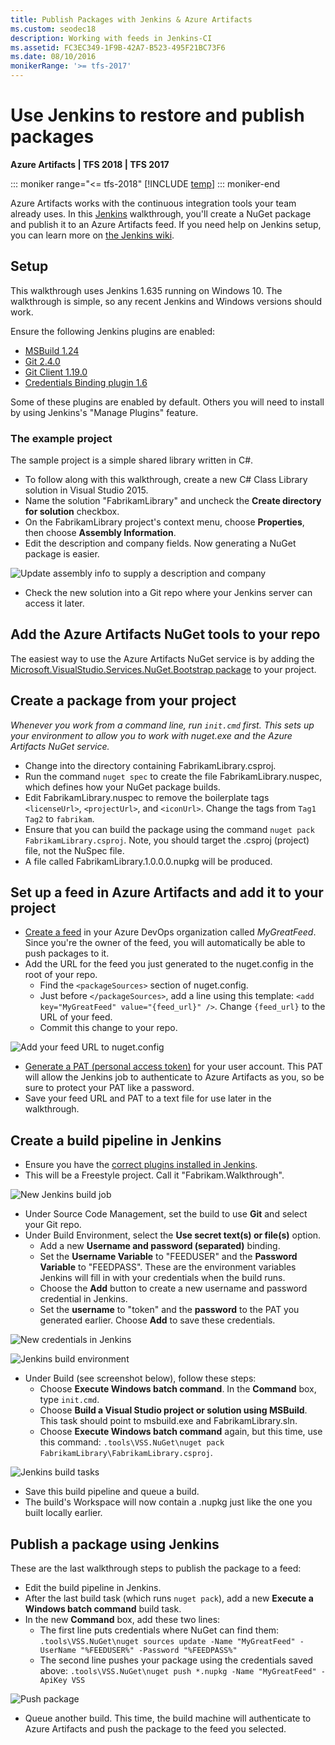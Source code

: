 ```yaml
---
title: Publish Packages with Jenkins & Azure Artifacts
ms.custom: seodec18
description: Working with feeds in Jenkins-CI
ms.assetid: FC3EC349-1F9B-42A7-B523-495F21BC73F6
ms.date: 08/10/2016
monikerRange: '>= tfs-2017'
---
```


# Use Jenkins to restore and publish packages

**Azure Artifacts | TFS 2018 | TFS 2017**

::: moniker range="<= tfs-2018"
[!INCLUDE [temp](../includes/concept-rename-note.md)]
::: moniker-end

Azure Artifacts works with the continuous integration tools your team already uses.
In this [Jenkins](https://jenkins-ci.org/) walkthrough, you'll create a NuGet package and publish it to an Azure Artifacts feed.
If you need help on Jenkins setup, you can learn more on [the Jenkins wiki](https://www.jenkins.io/doc/book/using/).

<a name="setup"></a>
## Setup

This walkthrough uses Jenkins 1.635 running on Windows 10.
The walkthrough is simple, so any recent Jenkins and Windows versions should work.

Ensure the following Jenkins plugins are enabled:
* [MSBuild 1.24](https://plugins.jenkins.io/msbuild/)
* [Git 2.4.0](https://plugins.jenkins.io/git/)
* [Git Client 1.19.0](https://plugins.jenkins.io/git-client/)
* [Credentials Binding plugin 1.6](https://plugins.jenkins.io/credentials-binding/)

Some of these plugins are enabled by default.
Others you will need to install by using Jenkins's "Manage Plugins" feature.

### The example project

The sample project is a simple shared library written in C#.
* To follow along with this walkthrough, create a new C# Class Library solution in Visual Studio 2015.
* Name the solution "FabrikamLibrary" and uncheck the **Create directory for solution** checkbox.
* On the FabrikamLibrary project's context menu, choose **Properties**, then choose **Assembly Information**.
* Edit the description and company fields. Now generating a NuGet package is easier.

![Update assembly info to supply a description and company](media/assembly_info.png)
* Check the new solution into a Git repo where your Jenkins server can access it later.


## Add the Azure Artifacts NuGet tools to your repo

The easiest way to use the Azure Artifacts NuGet service is by adding the [Microsoft.VisualStudio.Services.NuGet.Bootstrap package](https://www.nuget.org/packages?q=Microsoft.VisualStudio.Services.NuGet.Bootstrap) to your project.

## Create a package from your project

*Whenever you work from a command line, run `init.cmd` first. This sets up your environment to allow you to work with nuget.exe and the Azure Artifacts NuGet service.*

* Change into the directory containing FabrikamLibrary.csproj.
* Run the command `nuget spec` to create the file FabrikamLibrary.nuspec, which defines how your NuGet package builds.
* Edit FabrikamLibrary.nuspec to remove the boilerplate tags `<licenseUrl>`, `<projectUrl>`, and `<iconUrl>`. Change the tags from `Tag1 Tag2` to `fabrikam`.
* Ensure that you can build the package using the command `nuget pack FabrikamLibrary.csproj`. Note, you should target the .csproj (project) file, not the NuSpec file.
* A file called FabrikamLibrary.1.0.0.0.nupkg will be produced.


## Set up a feed in Azure Artifacts and add it to your project
* [Create a feed](../../artifacts/index.yml) in your Azure DevOps organization called *MyGreatFeed*. Since you're the owner of the feed, you will automatically be able to push packages to it.
* Add the URL for the feed you just generated to the nuget.config in the root of your repo.
  * Find the `<packageSources>` section of nuget.config.
  * Just before `</packageSources>`, add a line using this template: `<add key="MyGreatFeed" value="{feed_url}" />`. Change `{feed_url}` to the URL of your feed.
  * Commit this change to your repo.

![Add your feed URL to nuget.config](media/nugetconfig.png)
* [Generate a PAT (personal access token)](/azure/devops/release-notes/index) for your user account. This PAT will allow the Jenkins job to authenticate to Azure Artifacts as you, so be sure to protect your PAT like a password.
* Save your feed URL and PAT to a text file for use later in the walkthrough.


## Create a build pipeline in Jenkins

* Ensure you have the [correct plugins installed in Jenkins](#setup).
* This will be a Freestyle project. Call it "Fabrikam.Walkthrough".

![New Jenkins build job](media/jenkins_new.png)
* Under Source Code Management, set the build to use **Git** and select your Git repo.
* Under Build Environment, select the **Use secret text(s) or file(s)** option.
  * Add a new **Username and password (separated)** binding.
  * Set the **Username Variable** to "FEEDUSER" and the **Password Variable** to "FEEDPASS". These are the environment variables Jenkins will fill in with your credentials when the build runs.
  * Choose the **Add** button to create a new username and password credential in Jenkins.
  * Set the **username** to "token" and the **password** to the PAT you generated earlier. Choose **Add** to save these credentials.

![New credentials in Jenkins](media/jenkins_addcreds.png)
  
![Jenkins build environment](media/jenkins_build_environment.png)
* Under Build (see screenshot below), follow these steps:
  * Choose **Execute Windows batch command**. In the **Command** box, type `init.cmd`.
  * Choose **Build a Visual Studio project or solution using MSBuild**. This task should point to msbuild.exe and FabrikamLibrary.sln.
  * Choose **Execute Windows batch command** again, but this time, use this command: `.tools\VSS.NuGet\nuget pack FabrikamLibrary\FabrikamLibrary.csproj`.

![Jenkins build tasks](media/jenkins_build_steps.png)
* Save this build pipeline and queue a build.
* The build's Workspace will now contain a .nupkg just like the one you built locally earlier.


## Publish a package using Jenkins

These are the last walkthrough steps to publish the package to a feed:
* Edit the build pipeline in Jenkins.
* After the last build task (which runs `nuget pack`), add a new **Execute a Windows batch command** build task.
* In the new **Command** box, add these two lines:
  * The first line puts credentials where NuGet can find them: `.tools\VSS.NuGet\nuget sources update -Name "MyGreatFeed" -UserName "%FEEDUSER%" -Password "%FEEDPASS%"`
  * The second line pushes your package using the credentials saved above: `.tools\VSS.NuGet\nuget push *.nupkg -Name "MyGreatFeed" -ApiKey VSS`

![Push package](media/jenkins_push.png)
* Queue another build. This time, the build machine will authenticate to Azure Artifacts and push the package to the feed you selected.
